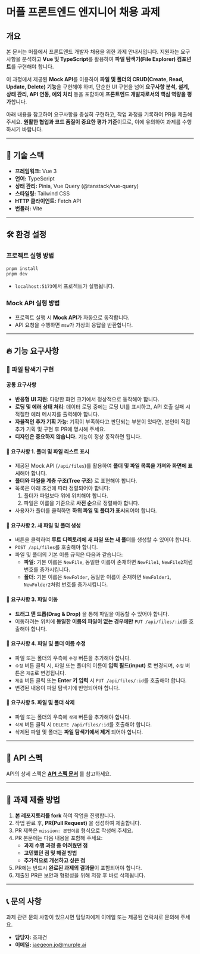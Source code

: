 # 머플 프론트엔드 엔지니어 채용 과제

## 개요

본 문서는 머플에서 프론트엔드 개발자 채용을 위한 과제 안내서입니다. 지원자는 요구사항을 분석하고 **Vue 및 TypeScript**를 활용하여 **파일 탐색기(File Explorer) 컴포넌트**를 구현해야 합니다.

이 과정에서 제공된 **Mock API**를 이용하여 **파일 및 폴더의 CRUD(Create, Read, Update, Delete) 기능**을 구현해야 하며, 단순한 UI 구현을 넘어 **요구사항 분석, 설계, 상태 관리, API 연동, 예외 처리** 등을 포함하여 **프론트엔드 개발자로서의 핵심 역량을 평가**합니다.

아래 내용을 참고하여 요구사항을 충실히 구현하고, 작업 과정을 기록하여 PR을 제출해 주세요. **원활한 협업과 코드 품질이 중요한 평가 기준**이므로, 이에 유의하여 과제를 수행하시기 바랍니다.

---

## 📌 기술 스택

- **프레임워크:** Vue 3
- **언어:** TypeScript
- **상태 관리:** Pinia, Vue Query (@tanstack/vue-query)
- **스타일링:** Tailwind CSS
- **HTTP 클라이언트:** Fetch API
- **번들러:** Vite

---

## 🛠 환경 설정

### 프로젝트 실행 방법
```sh
pnpm install
pnpm dev
```
- `localhost:5173`에서 프로젝트가 실행됩니다.

### Mock API 실행 방법
- 프로젝트 실행 시 **Mock API**가 자동으로 동작합니다.
- API 요청을 수행하면 `msw`가 가상의 응답을 반환합니다.

---

## 🔥 기능 요구사항

### 📂 파일 탐색기 구현

#### 공통 요구사항
- **반응형 UI 지원**: 다양한 화면 크기에서 정상적으로 동작해야 합니다.
- **로딩 및 에러 상태 처리**: 데이터 로딩 중에는 로딩 UI를 표시하고, API 호출 실패 시 적절한 에러 메시지를 출력해야 합니다.
- **자율적인 추가 기획 가능**: 기획이 부족하다고 판단되는 부분이 있다면, 본인이 직접 추가 기획 및 구현 후 PR에 명시해 주세요.
- **디자인은 중요하지 않습니다.** 기능이 정상 동작하면 됩니다.

#### 📌 요구사항 1. 폴더 및 파일 리스트 표시
- 제공된 Mock API (`/api/files`)를 활용하여 **폴더 및 파일 목록을 가져와 화면에 표시**해야 합니다.
- **폴더와 파일을 계층 구조(Tree 구조)** 로 표현해야 합니다.
- 목록은 아래 조건에 따라 정렬되어야 합니다:
  1. 폴더가 파일보다 위에 위치해야 합니다.
  2. 파일은 이름을 기준으로 **사전 순**으로 정렬해야 합니다.
- 사용자가 폴더를 클릭하면 **하위 파일 및 폴더가 표시**되어야 합니다.

#### 📌 요구사항 2. 새 파일 및 폴더 생성
- 버튼을 클릭하여 **루트 디렉토리에 새 파일 또는 새 폴더**를 생성할 수 있어야 합니다.
- `POST /api/files`를 호출해야 합니다.
- 파일 및 폴더의 기본 이름 규칙은 다음과 같습니다:
  - **파일:** 기본 이름은 `NewFile`, 동일한 이름이 존재하면 `NewFile1`, `NewFile2`처럼 번호를 증가시킵니다.
  - **폴더:** 기본 이름은 `NewFolder`, 동일한 이름이 존재하면 `NewFolder1`, `NewFolder2`처럼 번호를 증가시킵니다.

#### 📌 요구사항 3. 파일 이동
- **드래그 앤 드롭(Drag & Drop)** 을 통해 파일을 이동할 수 있어야 합니다.
- 이동하려는 위치에 **동일한 이름의 파일이 없는 경우에만** `PUT /api/files/:id`를 호출해야 합니다.

#### 📌 요구사항 4. 파일 및 폴더 이름 수정
- 파일 또는 폴더의 우측에 `수정` 버튼을 추가해야 합니다.
- `수정` 버튼 클릭 시, 파일 또는 폴더의 이름이 **입력 필드(input)** 로 변경되며, `수정` 버튼은 `제출`로 변경됩니다.
- `제출` 버튼 클릭 또는 **Enter 키 입력** 시 `PUT /api/files/:id`를 호출해야 합니다.
- 변경된 내용이 파일 탐색기에 반영되어야 합니다.

#### 📌 요구사항 5. 파일 및 폴더 삭제
- 파일 또는 폴더의 우측에 `삭제` 버튼을 추가해야 합니다.
- `삭제` 버튼 클릭 시 `DELETE /api/files/:id`를 호출해야 합니다.
- 삭제된 파일 및 폴더는 **파일 탐색기에서 제거** 되어야 합니다.

---

## 📘 API 스펙

API의 상세 스펙은 **[API 스펙 문서](./src/mocks/README.md)** 를 참고하세요.

---

## 🚀 과제 제출 방법

1. **본 레포지토리를 fork** 하여 작업을 진행합니다.
2. 작업 완료 후, **PR(Pull Request)** 을 생성하여 제출합니다.
3. PR 제목은 `mission: 본인이름` 형식으로 작성해 주세요.
4. PR 본문에는 다음 내용을 포함해 주세요:
   - **과제 수행 과정 중 어려웠던 점**
   - **고민했던 점 및 해결 방법**
   - **추가적으로 개선하고 싶은 점**
5. PR에는 반드시 **완료된 과제의 결과물**이 포함되어야 합니다.
6. 제출된 PR은 보안과 형평성을 위해 저장 후 바로 삭제됩니다.

---

## 📞 문의 사항

과제 관련 문의 사항이 있으시면 담당자에게 이메일 또는 제공된 연락처로 문의해 주세요.

- **담당자:** 조재건
- **이메일:** [jaegeon.jo@murple.ai](mailto:jaegeon.jo@murple.ai)


